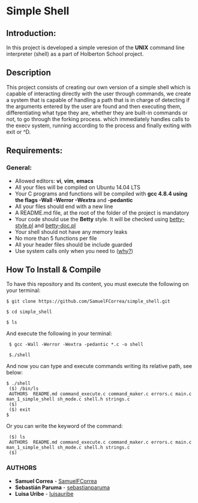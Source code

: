 # Simple Shell

## Introduction:

In this project is developed a simple veresion of the **UNIX** command line interpreter (shell) as a part of Holberton School project.

## Description

This project consists of creating our own version of a simple shell which is capable of interacting directly with the user through commands, we create a system that is capable of handling a path that is in charge of detecting if the arguments entered by the user are found and then executing them, differentiating what type they are, whether they are built-in commands or not, to go through the forking process. which immediately handles calls to the execv system, running according to the process and finally exiting with exit or ^D.

## Requirements:

### General:

+ Allowed editors: **vi**, **vim**, **emacs**
+ All your files will be compiled on Ubuntu 14.04 LTS
+ Your C programs and functions will be compiled with **gcc 4.8.4 using the flags -Wall -Werror -Wextra** and **-pedantic**
+ All your files should end with a new line
+ A README.md file, at the root of the folder of the project is mandatory
+ Your code should use the **Betty** style. It will be checked using [betty-style.pl](https://github.com/holbertonschool/Betty/blob/master/betty-style.pl) and [betty-doc.pl](https://github.com/holbertonschool/Betty/blob/master/betty-doc.pl)
+ Your shell should not have any memory leaks
+ No more than 5 functions per file
+ All your header files should be include guarded
+ Use system calls only when you need to ([why?](https://www.quora.com/Why-are-system-calls-expensive-in-operating-systems))

## How To Install & Compile

 To have this repository and its content, you must execute the following on your terminal:

```
$ git clone https://github.com/SamuelFCorrea/simple_shell.git

$ cd simple_shell

$ ls
```

 And execute the following in your terminal:

```
 $ gcc -Wall -Werror -Wextra -pedantic *.c -o shell

 $./shell
```
And now you can type and execute commands writing its relative path, see below:

```
$ ./shell
 ($) /bin/ls
 AUTHORS  README.md command_execute.c command_maker.c errors.c main.c man_1_simple_shell sh_mode.c shell.h strings.c
 ($)
 ($) exit
$
```
Or you can write the keyword of the command:

```
 ($) ls
 AUTHORS  README.md command_execute.c command_maker.c errors.c main.c man_1_simple_shell sh_mode.c shell.h strings.c
 ($)
```

### AUTHORS
* **Samuel Correa** - [SamuelFCorrea](https://github.com/SamuelFCorrea)
* **Sebastián Paruma** - [sebastianparuma](https://github.com/sebastianparuma)
* **Luisa Uribe** - [luisauribe](https://github.com/luisauribe)